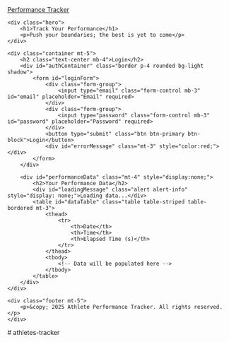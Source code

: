 <!DOCTYPE html>
<html lang="en">
<head>
    <meta charset="UTF-8">
    <meta name="viewport" content="width=device-width, initial-scale=1.0">
    <title>Athlete Performance Tracker</title>
    <link rel="stylesheet" href="https://stackpath.bootstrapcdn.com/bootstrap/4.5.2/css/bootstrap.min.css">
    <link rel="stylesheet" href="style.css">
    <script type="module" src="java.js" defer></script>
</head>
<body>
    <nav class="navbar navbar-expand-lg navbar-dark bg-dark">
        <a class="navbar-brand" href="#">Performance Tracker</a>
    </nav>
    
    <div class="hero">
        <h1>Track Your Performance</h1>
        <p>Push your boundaries; the best is yet to come</p>
    </div>

    <div class="container mt-5">
        <h2 class="text-center mb-4">Login</h2>
        <div id="authContainer" class="border p-4 rounded bg-light shadow">
            <form id="loginForm">
                <div class="form-group">
                    <input type="email" class="form-control mb-3" id="email" placeholder="Email" required>
                </div>
                <div class="form-group">
                    <input type="password" class="form-control mb-3" id="password" placeholder="Password" required>
                </div>
                <button type="submit" class="btn btn-primary btn-block">Login</button>
                <div id="errorMessage" class="mt-3" style="color:red;"></div>
            </form>
        </div>

        <div id="performanceData" class="mt-4" style="display:none;">
            <h2>Your Performance Data</h2>
            <div id="loadingMessage" class="alert alert-info" style="display: none;">Loading data...</div>
            <table id="dataTable" class="table table-striped table-bordered mt-3">
                <thead>
                    <tr>
                        <th>Date</th>
                        <th>Time</th>
                        <th>Elapsed Time (s)</th>
                    </tr>
                </thead>
                <tbody>
                    <!-- Data will be populated here -->
                </tbody>
            </table>
        </div>
    </div>

    <div class="footer mt-5">
        <p>&copy; 2025 Athlete Performance Tracker. All rights reserved.</p>
    </div>
</body>
</html># athletes-tracker
